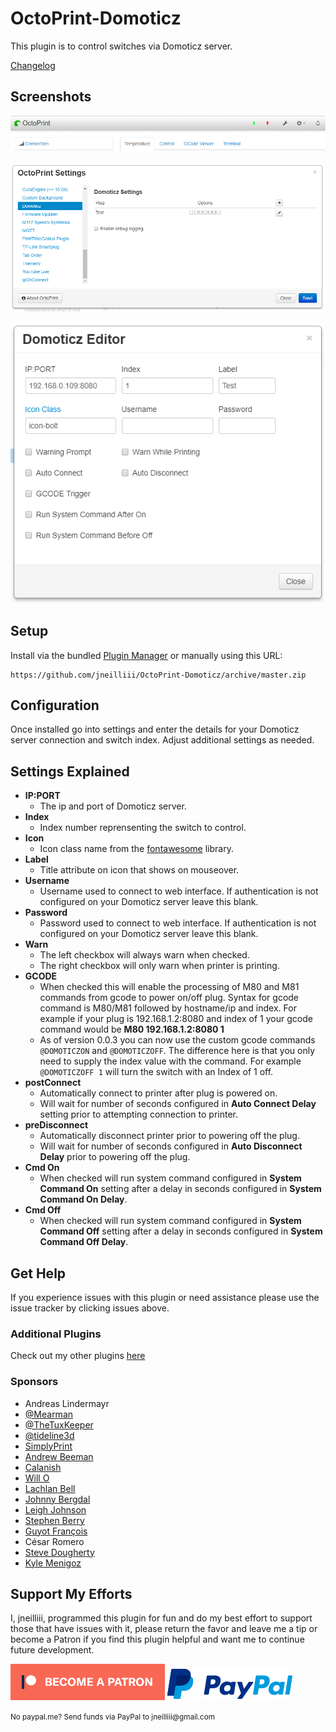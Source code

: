 # OctoPrint-Domoticz

This plugin is to control switches via Domoticz server.

[Changelog](changelog.md)

##  Screenshots
![screenshot](screenshot.png)

![screenshot](settings.png)

![screenshot](domoticz_editor.png)

## Setup

Install via the bundled [Plugin Manager](https://github.com/foosel/OctoPrint/wiki/Plugin:-Plugin-Manager)
or manually using this URL:

    https://github.com/jneilliii/OctoPrint-Domoticz/archive/master.zip


## Configuration

Once installed go into settings and enter the details for your Domoticz server connection and switch index. Adjust additional settings as needed.

## Settings Explained

- **IP:PORT**
  - The ip and port of Domoticz server.
- **Index**
  - Index number reprensenting the switch to control.
- **Icon**
  - Icon class name from the [fontawesome](https://fontawesome.com/v3.2.1/icons/) library.
- **Label**
  - Title attribute on icon that shows on mouseover.
- **Username**
  - Username used to connect to web interface. If authentication is not configured on your Domoticz server leave this blank.
- **Password**
  - Password used to connect to web interface. If authentication is not configured on your Domoticz server leave this blank.
- **Warn**
  - The left checkbox will always warn when checked.
  - The right checkbox will only warn when printer is printing.
- **GCODE**
  - When checked this will enable the processing of M80 and M81 commands from gcode to power on/off plug.  Syntax for gcode command is M80/M81 followed by hostname/ip and index.  For example if your plug is 192.168.1.2:8080 and index of 1 your gcode command would be **M80 192.168.1.2:8080 1**
  - As of version 0.0.3 you can now use the custom gcode commands `@DOMOTICZON` and `@DOMOTICZOFF`. The difference here is that you only need to supply the index value with the command.  For example `@DOMOTICZOFF 1` will turn the switch with an Index of 1 off.
- **postConnect**
  - Automatically connect to printer after plug is powered on.
  - Will wait for number of seconds configured in **Auto Connect Delay** setting prior to attempting connection to printer.
- **preDisconnect**
  - Automatically disconnect printer prior to powering off the plug.
  - Will wait for number of seconds configured in **Auto Disconnect Delay** prior to powering off the plug.
- **Cmd On**
  - When checked will run system command configured in **System Command On** setting after a delay in seconds configured in **System Command On Delay**.
- **Cmd Off**
  - When checked will run system command configured in **System Command Off** setting after a delay in seconds configured in **System Command Off Delay**.
  
## Get Help

If you experience issues with this plugin or need assistance please use the issue tracker by clicking issues above.

### Additional Plugins

Check out my other plugins [here](https://plugins.octoprint.org/by_author/#jneilliii)

### Sponsors
- Andreas Lindermayr
- [@Mearman](https://github.com/Mearman)
- [@TheTuxKeeper](https://github.com/thetuxkeeper)
- [@tideline3d](https://github.com/tideline3d/)
- [SimplyPrint](https://simplyprint.dk/)
- [Andrew Beeman](https://github.com/Kiendeleo)
- [Calanish](https://github.com/calanish)
- [Will O](https://github.com/4wrxb)
- [Lachlan Bell](https://lachy.io/)
- [Johnny Bergdal](https://github.com/bergdahl)
- [Leigh Johnson](https://github.com/leigh-johnson)
- [Stephen Berry](https://github.com/berrystephenw)
- [Guyot François](https://github.com/iFrostizz)
- César Romero
- [Steve Dougherty](https://github.com/Thynix)
- [Kyle Menigoz](https://menigoz.me)
## Support My Efforts
I, jneilliii, programmed this plugin for fun and do my best effort to support those that have issues with it, please return the favor and leave me a tip or become a Patron if you find this plugin helpful and want me to continue future development.

[![Patreon](patreon-with-text-new.png)](https://www.patreon.com/jneilliii) [![paypal](paypal-with-text.png)](https://paypal.me/jneilliii)

<small>No paypal.me? Send funds via PayPal to jneilliii&#64;gmail&#46;com</small>



